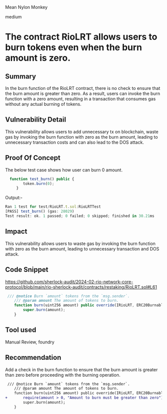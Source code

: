 Mean Nylon Monkey

medium

# The contract RioLRT allows users to burn tokens even when the burn amount is zero.

## Summary
In the burn function of the RioLRT contract, there is no check to ensure that the burn amount is greater than zero. As a result, users can invoke the burn function with a zero amount, resulting in a transaction that consumes gas without any actual burning of tokens.

## Vulnerability Detail
This vulnerability allows users to add unnecessary tx on blockchain, waste gas by invoking the burn function with zero as the burn amount, leading to unnecessary transaction costs and can also lead to the DOS attack.

## Proof Of Concept
The below test case shows how user can burn 0 amount.
```javascript
  function test_burn() public {
        token.burn(0);
     }
```
Output:-
```javascript
Ran 1 test for test/RioLRT.t.sol:RioLRTTest
[PASS] test_burn() (gas: 28029)
Test result: ok. 1 passed; 0 failed; 0 skipped; finished in 30.21ms
```
## Impact
This vulnerability allows users to waste gas by invoking the burn function with zero as the burn amount, leading to unnecessary transaction and DOS attack.
## Code Snippet
https://github.com/sherlock-audit/2024-02-rio-network-core-protocol/blob/main/rio-sherlock-audit/contracts/restaking/RioLRT.sol#L61

```javascript
 /// @notice Burn `amount` tokens from the `msg.sender`.
    /// @param amount The amount of tokens to burn.
    function burn(uint256 amount) public override(IRioLRT, ERC20BurnableUpgradeable) {
        super.burn(amount);
    }
```
## Tool used
Manual Review, foundry

## Recommendation
Add a check in the burn function to ensure that the burn amount is greater than zero before proceeding with the burning operation.

```diff
 /// @notice Burn `amount` tokens from the `msg.sender`.
    /// @param amount The amount of tokens to burn.
    function burn(uint256 amount) public override(IRioLRT, ERC20BurnableUpgradeable) {
+       require(amount > 0, "Amount to burn must be greater than zero");
        super.burn(amount);
    }
```